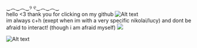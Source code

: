 ‿︵‿︵‿୨ ୧‿︵‿︵‿ <br>
hello <3 thank you for clicking on my github <img src="https://maguro.carrd.co/assets/images/gallery12/a01617d1.gif?v=10a293e5" alt="Alt text"><br>
im always c+h (exept when im with a very specific nikolai/lucy) and dont be afraid to interact! (though i am afraid myself) <img src="https://xyz.crd.co/assets/images/gallery10/9e664609.gif?v=4ca63763"><br>

<img src="https://i.postimg.cc/Z551kx0k/New-Project-11.png" alt="Alt text">
